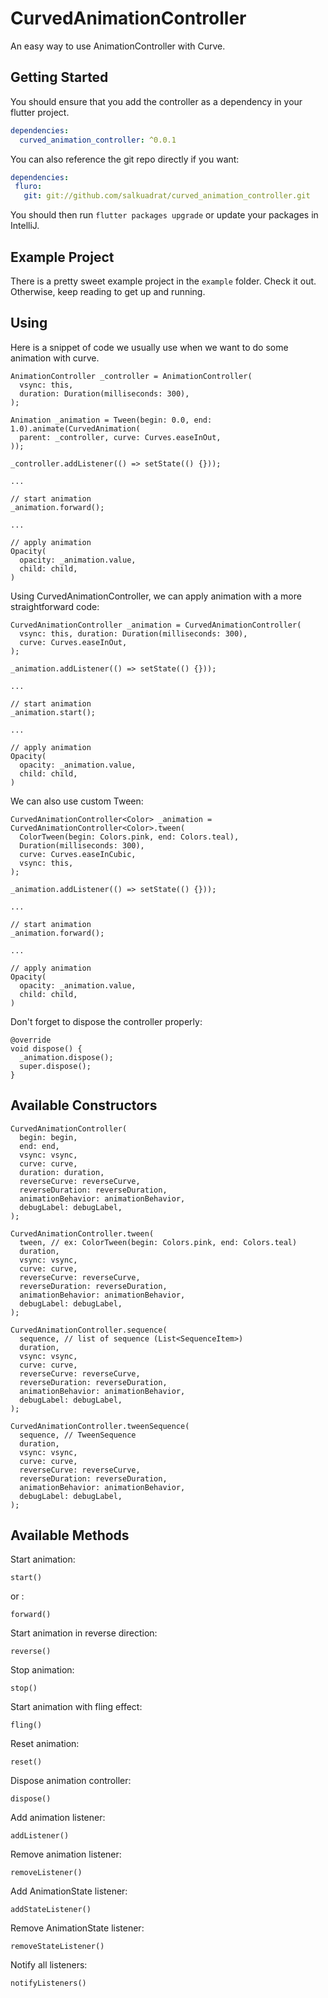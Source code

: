 # CurvedAnimationController

An easy way to use AnimationController with Curve.

## Getting Started

You should ensure that you add the controller as a dependency in your flutter project.

```yaml
dependencies:
  curved_animation_controller: ^0.0.1
```

You can also reference the git repo directly if you want:
```yaml
dependencies:
 fluro:
   git: git://github.com/salkuadrat/curved_animation_controller.git
```

You should then run `flutter packages upgrade` or update your packages in IntelliJ.

## Example Project

There is a pretty sweet example project in the `example` folder. Check it out. Otherwise, keep reading to get up and running.

## Using

Here is a snippet of code we usually use when we want to do some animation with curve.

```
AnimationController _controller = AnimationController(
  vsync: this, 
  duration: Duration(milliseconds: 300),
);

Animation _animation = Tween(begin: 0.0, end: 1.0).animate(CurvedAnimation(
  parent: _controller, curve: Curves.easeInOut,
));

_controller.addListener(() => setState(() {}));

...

// start animation
_animation.forward();

...

// apply animation
Opacity(
  opacity: _animation.value,
  child: child,
)
```

Using CurvedAnimationController, we can apply animation with a more straightforward code:

```
CurvedAnimationController _animation = CurvedAnimationController(
  vsync: this, duration: Duration(milliseconds: 300),
  curve: Curves.easeInOut,
);

_animation.addListener(() => setState(() {}));

...

// start animation
_animation.start();

...

// apply animation
Opacity(
  opacity: _animation.value,
  child: child,
)
```

We can also use custom Tween:

```
CurvedAnimationController<Color> _animation = CurvedAnimationController<Color>.tween(
  ColorTween(begin: Colors.pink, end: Colors.teal),
  Duration(milliseconds: 300),
  curve: Curves.easeInCubic,
  vsync: this,
);

_animation.addListener(() => setState(() {}));

...

// start animation
_animation.forward();

...

// apply animation
Opacity(
  opacity: _animation.value,
  child: child,
)
```

Don't forget to dispose the controller properly:

```
@override
void dispose() {
  _animation.dispose();
  super.dispose();
}
```

## Available Constructors

```
CurvedAnimationController(
  begin: begin,
  end: end,
  vsync: vsync,
  curve: curve,
  duration: duration,
  reverseCurve: reverseCurve,
  reverseDuration: reverseDuration,
  animationBehavior: animationBehavior,
  debugLabel: debugLabel,
);
```

```
CurvedAnimationController.tween(
  tween, // ex: ColorTween(begin: Colors.pink, end: Colors.teal)
  duration,
  vsync: vsync,
  curve: curve,
  reverseCurve: reverseCurve,
  reverseDuration: reverseDuration,
  animationBehavior: animationBehavior,
  debugLabel: debugLabel,
);
```

```
CurvedAnimationController.sequence(
  sequence, // list of sequence (List<SequenceItem>)
  duration,
  vsync: vsync,
  curve: curve,
  reverseCurve: reverseCurve,
  reverseDuration: reverseDuration,
  animationBehavior: animationBehavior,
  debugLabel: debugLabel,
);
```

```
CurvedAnimationController.tweenSequence(
  sequence, // TweenSequence
  duration,
  vsync: vsync,
  curve: curve,
  reverseCurve: reverseCurve,
  reverseDuration: reverseDuration,
  animationBehavior: animationBehavior,
  debugLabel: debugLabel,
);
```

## Available Methods

Start animation:
```
start()
```

or :
```
forward()
```

Start animation in reverse direction:
```
reverse()
```

Stop animation:
```
stop()
```

Start animation with fling effect:
```
fling()
```

Reset animation:
```
reset()
```

Dispose animation controller:
```
dispose()
```

Add animation listener:
```
addListener()
```

Remove animation listener:
```
removeListener()
```

Add AnimationState listener:
```
addStateListener()
```

Remove AnimationState listener:
```
removeStateListener()
```

Notify all listeners:
```
notifyListeners()
```